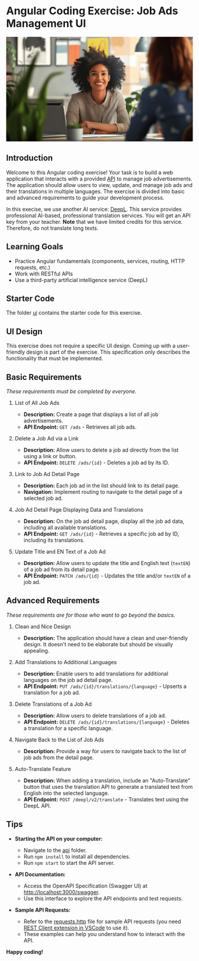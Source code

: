 # Angular Coding Exercise: Job Ads Management UI

![Hero image](hero.png)

## Introduction

Welcome to this Angular coding exercise! Your task is to build a web application that interacts with a provided [API](api) to manage job advertisements. The application should allow users to view, update, and manage job ads and their translations in multiple languages. The exercise is divided into basic and advanced requirements to guide your development process.

In this execise, we use another AI service: [DeepL](www.deepl.com). This service provides professional AI-based, professional translation services. You will get an API key from your teacher. **Note** that we have limited credits for this service. Therefore, do not translate long texts.

## Learning Goals

* Practice Angular fundamentals (components, services, routing, HTTP requests, etc.)
* Work with RESTful APIs
* Use a third-party artificial intelligence service (DeepL)

## Starter Code

The folder [ui](ui) contains the starter code for this exercise.

## UI Design

This exercise does not require a specific UI design. Coming up with a user-friendly design is part of the exercise. This specification only describes the functionality that must be implemented.

## Basic Requirements

*These requirements must be completed by everyone.*

1. List of All Job Ads

   - **Description:** Create a page that displays a list of all job advertisements.
   - **API Endpoint:** `GET /ads` - Retrieves all job ads.
   
2. Delete a Job Ad via a Link

   - **Description:** Allow users to delete a job ad directly from the list using a link or button.
   - **API Endpoint:** `DELETE /ads/{id}` - Deletes a job ad by its ID.

3. Link to Job Ad Detail Page

   - **Description:** Each job ad in the list should link to its detail page.
   - **Navigation:** Implement routing to navigate to the detail page of a selected job ad.

4. Job Ad Detail Page Displaying Data and Translations

   - **Description:** On the job ad detail page, display all the job ad data, including all available translations.
   - **API Endpoint:** `GET /ads/{id}` - Retrieves a specific job ad by ID, including its translations.

5. Update Title and EN Text of a Job Ad

   - **Description:** Allow users to update the title and English text (`textEN`) of a job ad from its detail page.
   - **API Endpoint:** `PATCH /ads/{id}` - Updates the title and/or `textEN` of a job ad.

## Advanced Requirements

*These requirements are for those who want to go beyond the basics.*

1. Clean and Nice Design

   - **Description:** The application should have a clean and user-friendly design. It doesn't need to be elaborate but should be visually appealing.

2. Add Translations to Additional Languages

   - **Description:** Enable users to add translations for additional languages on the job ad detail page.
   - **API Endpoint:** `PUT /ads/{id}/translations/{language}` - Upserts a translation for a job ad.

3. Delete Translations of a Job Ad

   - **Description:** Allow users to delete translations of a job ad.
   - **API Endpoint:** `DELETE /ads/{id}/translations/{language}` - Deletes a translation for a specific language.

4. Navigate Back to the List of Job Ads

   - **Description:** Provide a way for users to navigate back to the list of job ads from the detail page.

5. Auto-Translate Feature

   - **Description:** When adding a translation, include an "Auto-Translate" button that uses the translation API to generate a translated text from English into the selected language.
   - **API Endpoint:** `POST /deepl/v2/translate` - Translates text using the DeepL API.

## Tips

- **Starting the API on your computer:**

  - Navigate to the [api](api) folder.
  - Run `npm install` to install all dependencies.
  - Run `npm start` to start the API server.

- **API Documentation:**

  - Access the OpenAPI Specification (Swagger UI) at [http://localhost:3000/swagger](http://localhost:3000/swagger).
  - Use this interface to explore the API endpoints and test requests.

- **Sample API Requests:**

  - Refer to the [requests.http](api/requests.http) file for sample API requests (you need [REST Client extension in VSCode](https://marketplace.visualstudio.com/items?itemName=humao.rest-client) to use it).
  - These examples can help you understand how to interact with the API.

**Happy coding!**
